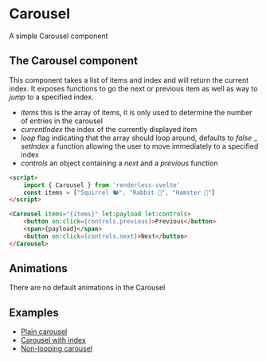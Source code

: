 # Carousel

A simple Carousel component

## The Carousel component

This component takes a list of items and index and will return the current index.  It exposes functions to go the next or previous item as well as way to _jump_ to a specified index.

- _items_ this is the array of items, it is only used to determine the number of entries in the carousel
- _currentIndex_ the index of the currently displayed item
- _loop_ flag indicating that the array should loop around, defaults to _false_
_ _setIndex_ a function allowing the user to move immediately to a specified index
- _controls_ an object containing a _next_ and a _previous_ function

```html
<script>
    import { Carousel } from 'renderless-svelte'
    const items = ["Squirrel 🐿️", "Rabbit 🐇", "Hamster 🐹"]
</script>

<Carousel items="{items}" let:payload let:controls>
	<button on:click={controls.previous}>Previous</button>
    <span>{payload}</span>
	<button on:click={controls.next}>Next</button>
</Carousel>
```

## Animations

There are no default animations in the Carousel

## Examples

* [Plain carousel](https://www.renderless-svelte.dev/components/carousel/example-plain)
* [Carousel with index](https://www.renderless-svelte.dev/components/carousel/example-index)
* [Non-looping carousel](https://www.renderless-svelte.dev/components/carousel/example-noloop)
